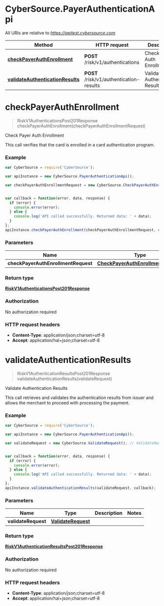# CyberSource.PayerAuthenticationApi

All URIs are relative to *https://apitest.cybersource.com*

Method | HTTP request | Description
------------- | ------------- | -------------
[**checkPayerAuthEnrollment**](PayerAuthenticationApi.md#checkPayerAuthEnrollment) | **POST** /risk/v1/authentications | Check Payer Auth Enrollment
[**validateAuthenticationResults**](PayerAuthenticationApi.md#validateAuthenticationResults) | **POST** /risk/v1/authentication-results | Validate Authentication Results


<a name="checkPayerAuthEnrollment"></a>
# **checkPayerAuthEnrollment**
> RiskV1AuthenticationsPost201Response checkPayerAuthEnrollment(checkPayerAuthEnrollmentRequest)

Check Payer Auth Enrollment

This call verifies that the card is enrolled in a card authentication program.

### Example
```javascript
var CyberSource = require('CyberSource');

var apiInstance = new CyberSource.PayerAuthenticationApi();

var checkPayerAuthEnrollmentRequest = new CyberSource.CheckPayerAuthEnrollmentRequest(); // CheckPayerAuthEnrollmentRequest | 


var callback = function(error, data, response) {
  if (error) {
    console.error(error);
  } else {
    console.log('API called successfully. Returned data: ' + data);
  }
};
apiInstance.checkPayerAuthEnrollment(checkPayerAuthEnrollmentRequest, callback);
```

### Parameters

Name | Type | Description  | Notes
------------- | ------------- | ------------- | -------------
 **checkPayerAuthEnrollmentRequest** | [**CheckPayerAuthEnrollmentRequest**](CheckPayerAuthEnrollmentRequest.md)|  | 

### Return type

[**RiskV1AuthenticationsPost201Response**](RiskV1AuthenticationsPost201Response.md)

### Authorization

No authorization required

### HTTP request headers

 - **Content-Type**: application/json;charset=utf-8
 - **Accept**: application/hal+json;charset=utf-8

<a name="validateAuthenticationResults"></a>
# **validateAuthenticationResults**
> RiskV1AuthenticationResultsPost201Response validateAuthenticationResults(validateRequest)

Validate Authentication Results

This call retrieves and validates the authentication results from issuer and allows the merchant to proceed with processing the payment. 

### Example
```javascript
var CyberSource = require('CyberSource');

var apiInstance = new CyberSource.PayerAuthenticationApi();

var validateRequest = new CyberSource.ValidateRequest(); // ValidateRequest | 


var callback = function(error, data, response) {
  if (error) {
    console.error(error);
  } else {
    console.log('API called successfully. Returned data: ' + data);
  }
};
apiInstance.validateAuthenticationResults(validateRequest, callback);
```

### Parameters

Name | Type | Description  | Notes
------------- | ------------- | ------------- | -------------
 **validateRequest** | [**ValidateRequest**](ValidateRequest.md)|  | 

### Return type

[**RiskV1AuthenticationResultsPost201Response**](RiskV1AuthenticationResultsPost201Response.md)

### Authorization

No authorization required

### HTTP request headers

 - **Content-Type**: application/json;charset=utf-8
 - **Accept**: application/hal+json;charset=utf-8

